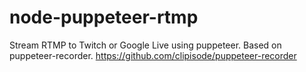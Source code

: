 # node-puppeteer-rtmp
Stream RTMP to Twitch or Google Live using puppeteer. Based on puppeteer-recorder. https://github.com/clipisode/puppeteer-recorder

